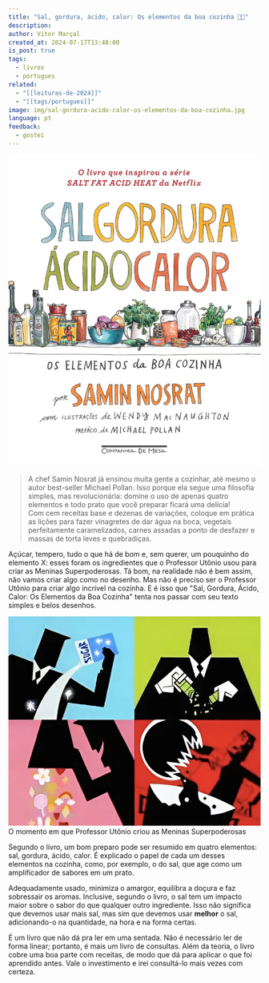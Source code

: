```yaml
---
title: "Sal, gordura, ácido, calor: Os elementos da boa cozinha 👨‍🍳"
description: 
author: Vítor Marçal
created_at: 2024-07-17T13:48:00
is_post: true
tags:
  - livros
  - portugues
related:
  - "[[leituras-de-2024]]"
  - "[[tags/portugues]]"
image: img/sal-gordura-acido-calor-os-elementos-da-boa-cozinha.jpg
language: pt
feedback:
  - gostei
---
```


![Sal, gordura, ácido, calor: Os elementos da boa cozinha](img/sal-gordura-acido-calor-os-elementos-da-boa-cozinha.jpg)

> A chef Samin Nosrat já ensinou muita gente a cozinhar, até mesmo o autor best-seller Michael Pollan. Isso porque ela segue uma filosofia simples, mas revolucionária: domine o uso de apenas quatro elementos e todo prato que você preparar ficará uma delícia!  
   Com cem receitas base e dezenas de variações, coloque em prática as lições para fazer vinagretes de dar água na boca, vegetais perfeitamente caramelizados, carnes assadas a ponto de desfazer e massas de torta leves e quebradiças.

Açúcar, tempero, tudo o que há de bom e, sem querer, um pouquinho do elemento X: esses foram os ingredientes que o Professor Utônio usou para criar as Meninas Superpoderosas. Tá bom, na realidade não é bem assim, não vamos criar algo como no desenho. Mas não é preciso ser o Professor Utônio para criar algo incrível na cozinha. E é isso que "Sal, Gordura, Ácido, Calor: Os Elementos da Boa Cozinha" tenta nos passar com seu texto simples e belos desenhos.

![O momento em que Professor Utônio criou as Meninas Superpoderosas](img/as-meninas-superpoderosas-receita.jpeg)
O momento em que Professor Utônio criou as Meninas Superpoderosas

Segundo o livro, um bom preparo pode ser resumido em quatro elementos: sal, gordura, ácido, calor. É explicado o papel de cada um desses elementos na cozinha, como, por exemplo, o do sal, que age como um amplificador de sabores em um prato.

Adequadamente usado, minimiza o amargor, equilibra a doçura e faz sobressair os aromas. Inclusive, segundo o livro, o sal tem um impacto maior sobre o sabor do que qualquer outro ingrediente. Isso não significa que devemos usar mais sal, mas sim que devemos usar **melhor** o sal, adicionando-o na quantidade, na hora e na forma certas.

É um livro que não dá pra ler em uma sentada. Não é necessário ler de forma linear; portanto, é mais um livro de consultas. Além da teoria, o livro cobre uma boa parte com receitas, de modo que dá para aplicar o que foi aprendido antes. Vale o investimento e irei consultá-lo mais vezes com certeza.